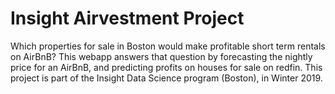# Insight Airvestment Project 

Which properties for sale in Boston would make profitable short term rentals on AirBnB?  This webapp answers that question 
by forecasting the nightly price for an AirBnB, and predicting profits on houses for sale on redfin.  This project is part of the 
Insight Data Science program (Boston), in Winter 2019.

